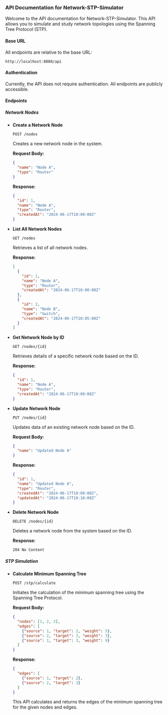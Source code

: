 ### **API Documentation for Network-STP-Simulator**

Welcome to the API documentation for Network-STP-Simulator. This API allows you to simulate and study network topologies using the Spanning Tree Protocol (STP).

#### **Base URL**

All endpoints are relative to the base URL:

```
http://localhost:8080/api
```

#### **Authentication**

Currently, the API does not require authentication. All endpoints are publicly accessible.

#### **Endpoints**

##### **Network Nodes**

- **Create a Network Node**

  `POST /nodes`

  Creates a new network node in the system.

  **Request Body:**

  ```json
  {
    "name": "Node A",
    "type": "Router"
  }
  ```

  **Response:**

  ```json
  {
    "id": 1,
    "name": "Node A",
    "type": "Router",
    "createdAt": "2024-06-17T10:00:00Z"
  }
  ```

- **List All Network Nodes**

  `GET /nodes`

  Retrieves a list of all network nodes.

  **Response:**

  ```json
  [
    {
      "id": 1,
      "name": "Node A",
      "type": "Router",
      "createdAt": "2024-06-17T10:00:00Z"
    },
    {
      "id": 2,
      "name": "Node B",
      "type": "Switch",
      "createdAt": "2024-06-17T10:05:00Z"
    }
  ]
  ```

- **Get Network Node by ID**

  `GET /nodes/{id}`

  Retrieves details of a specific network node based on the ID.

  **Response:**

  ```json
  {
    "id": 1,
    "name": "Node A",
    "type": "Router",
    "createdAt": "2024-06-17T10:00:00Z"
  }
  ```

- **Update Network Node**

  `PUT /nodes/{id}`

  Updates data of an existing network node based on the ID.

  **Request Body:**

  ```json
  {
    "name": "Updated Node A"
  }
  ```

  **Response:**

  ```json
  {
    "id": 1,
    "name": "Updated Node A",
    "type": "Router",
    "createdAt": "2024-06-17T10:00:00Z",
    "updatedAt": "2024-06-17T10:10:00Z"
  }
  ```

- **Delete Network Node**

  `DELETE /nodes/{id}`

  Deletes a network node from the system based on the ID.

  **Response:**

  `204 No Content`

##### **STP Simulation**

- **Calculate Minimum Spanning Tree**

  `POST /stp/calculate`

  Initiates the calculation of the minimum spanning tree using the Spanning Tree Protocol.

  **Request Body:**

  ```json
  {
    "nodes": [1, 2, 3],
    "edges": [
      {"source": 1, "target": 2, "weight": 5},
      {"source": 2, "target": 3, "weight": 3},
      {"source": 1, "target": 3, "weight": 9}
    ]
  }
  ```

  **Response:**

  ```json
  {
    "edges": [
      {"source": 1, "target": 2},
      {"source": 2, "target": 3}
    ]
  }
  ```

  This API calculates and returns the edges of the minimum spanning tree for the given nodes and edges.


